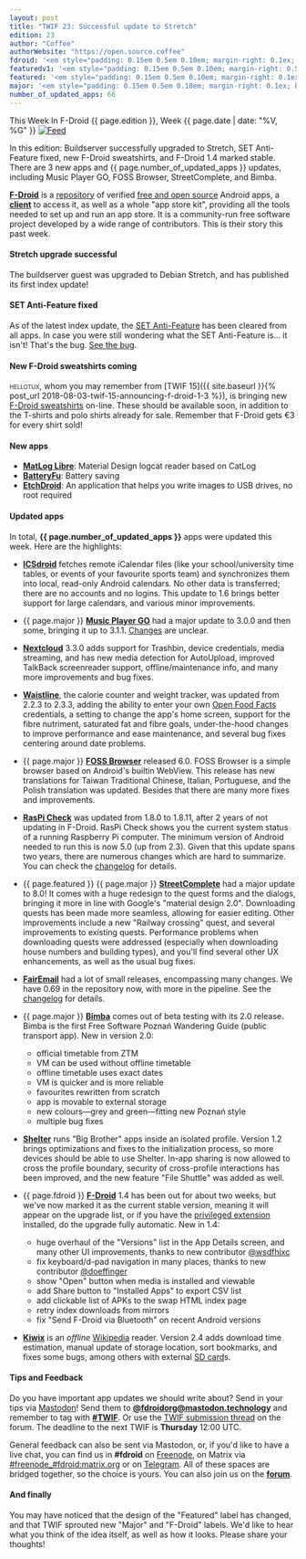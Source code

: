 ```yaml
---
layout: post
title: "TWIF 23: Successful update to Stretch"
edition: 23
author: "Coffee"
authorWebsite: "https://open.source.coffee"
fdroid: '<em style="padding: 0.15em 0.5em 0.10em; margin-right: 0.1ex; border-style: solid; border-width: medium; border-radius: 1em; color: #0d47a1; font-style: normal; font-weight: bold;">F-Droid</em>'
featuredv1: '<em style="padding: 0.15em 0.5em 0.10em; margin-right: 0.5ex; box-shadow: 0.1em 0.05em 0.1em rgba(0, 0, 0, 0.3); border-radius: 1em; color: black; background: linear-gradient(orange, yellow);">Featured</em>'
featured: '<em style="padding: 0.15em 0.5em 0.10em; margin-right: 0.1ex; border-style: solid; border-width: medium; border-radius: 1em; color: orange; font-style: normal; font-weight: bold;">Featured</em>'
major: '<em style="padding: 0.15em 0.5em 0.10em; margin-right: 0.1ex; border-style: solid; border-width: medium; border-radius: 1em; color: #8ab000; font-style: normal; font-weight: bold;">Major</em>'
number_of_updated_apps: 66
---
```


This Week In F-Droid {{ page.edition }}, Week {{ page.date | date: "%V, %G" }} <a href="{{ site.baseurl }}/feed.xml"><img src="{% asset Feed-icon-16x16.png %}" alt="Feed"></a>

In this edition: Buildserver successfully upgraded to Stretch, SET Anti-Feature fixed, new F-Droid sweatshirts, and F-Droid 1.4 marked stable. There are 3 new apps and {{ page.number_of_updated_apps }} updates, including Music Player GO, FOSS Browser, StreetComplete, and Bimba.

<!--more-->

**[F-Droid](https://f-droid.org/)** is a [repository](https://f-droid.org/packages/) of verified [free and open source](https://en.wikipedia.org/wiki/Free_and_open-source_software) Android apps, a **[client](https://f-droid.org/app/org.fdroid.fdroid)** to access it, as well as a whole "app store kit", providing all the tools needed to set up and run an app store. It is a community-run free software project developed by a wide range of contributors. This is their story this past week.

#### Stretch upgrade successful

The buildserver guest was upgraded to Debian Stretch, and has published its first index update!

#### SET Anti-Feature fixed

As of the latest index update, the [SET Anti-Feature](https://f-droid.org/wiki/page/Antifeature:SET) has been cleared from all apps. In case you were still wondering what the SET Anti-Feature is... it isn't! That's the bug. [See the bug](https://gitlab.com/fdroid/fdroidserver/issues/565).

#### New F-Droid sweatshirts coming

<span style="font-variant: small-caps; text-transform: lowercase;">Hellotux</span>, whom you may remember from [TWIF 15]({{ site.baseurl }}{% post_url 2018-08-03-twif-15-announcing-f-droid-1-3 %}), is bringing new [F-Droid sweatshirts](https://www.hellotux.com/f-droid) on-line. These should be available soon, in addition to the T-shirts and polo shirts already for sale. Remember that F-Droid gets €3 for every shirt sold!

#### New apps

* **[MatLog Libre](https://f-droid.org/app/com.pluscubed.matloglibre)**: Material Design logcat reader based on CatLog
* **[BatteryFu](https://f-droid.org/app/com.tobykurien.batteryfu)**: Battery saving
* **[EtchDroid](https://f-droid.org/app/eu.depau.etchdroid)**: An application that helps you write images to USB drives, no root required

#### Updated apps

In total, **{{ page.number_of_updated_apps }}** apps were updated this week. Here are the highlights:

* **[ICSdroid](https://f-droid.org/app/at.bitfire.icsdroid)** fetches remote iCalendar files (like your school/university time tables, or events of your favourite sports team) and synchronizes them into local, read-only Android calendars. No other data is transferred; there are no accounts and no logins. This update to 1.6 brings better support for large calendars, and various minor improvements.

* {{ page.major }} **[Music Player GO](https://f-droid.org/app/com.iven.musicplayergo)** had a major update to 3.0.0 and then some, bringing it up to 3.1.1. [Changes](https://github.com/enricocid/Music-Player-GO/releases) are unclear.

* **[Nextcloud](https://f-droid.org/app/com.nextcloud.client)** 3.3.0 adds support for Trashbin, device credentials, media streaming, and has new media detection for AutoUpload, improved TalkBack screenreader support, offline/maintenance info, and many more improvements and bug fixes.

* **[Waistline](https://f-droid.org/app/com.waist.line)**, the calorie counter and weight tracker, was updated from 2.2.3 to 2.3.3, adding the ability to enter your own [Open Food Facts](https://world.openfoodfacts.org) credentials, a setting to change the app's home screen, support for the fibre nutriment, saturated fat and fibre goals, under-the-hood changes to improve performance and ease maintenance, and several bug fixes centering around date problems.

* {{ page.major }} **[FOSS Browser](https://f-droid.org/app/de.baumann.browser)** released 6.0. FOSS Browser is a simple browser based on Android's builtin WebView. This release has new translations for Taiwan Traditional Chinese, Italian, Portuguese, and the Polish translation was updated. Besides that there are many more fixes and improvements.

* **[RasPi Check](https://f-droid.org/app/de.eidottermihi.raspicheck)** was updated from 1.8.0 to 1.8.11, after 2 years of not updating in F-Droid. RasPi Check shows you the current system status of a running Raspberry Pi computer. The minimum version of Android needed to run this is now 5.0 (up from 2.3). Given that this update spans two years, there are numerous changes which are hard to summarize. You can check the [changelog](https://github.com/eidottermihi/rpicheck/releases) for details.

* {{ page.featured }} {{ page.major }} **[StreetComplete](https://f-droid.org/app/de.westnordost.streetcomplete)** had a major update to 8.0! It comes with a huge redesign to the quest forms and the dialogs, bringing it more in line with Google's "material design 2.0". Downloading quests has been made more seamless, allowing for easier editing. Other improvements include a new "Railway crossing" quest, and several improvements to existing quests. Performance problems when downloading quests were addressed (especially when downloading house numbers and building types), and you'll find several other UX enhancements, as well as the usual bug fixes.

* **[FairEmail](https://f-droid.org/app/eu.faircode.email)** had a lot of small releases, encompassing many changes. We have 0.69 in the repository now, with more in the pipeline. See the [changelog](https://github.com/M66B/open-source-email/releases?after=0.70) for details.

* {{ page.major }} **[Bimba](https://f-droid.org/app/ml.adamsprogs.bimba)** comes out of beta testing with its 2.0 release. Bimba is the first Free Software Poznań Wandering Guide (public transport app). New in version 2.0:
  - official timetable from ZTM
  - VM can be used without offline timetable
  - offline timetable uses exact dates
  - VM is quicker and is more reliable
  - favourites rewritten from scratch
  - app is movable to external storage
  - new colours—grey and green—fitting new Poznań style
  - multiple bug fixes

* **[Shelter](https://f-droid.org/app/net.typeblog.shelter)** runs "Big Brother" apps inside an isolated profile. Version 1.2 brings optimizations and fixes to the initialization process, so more devices should be able to use Shelter. In-app sharing is now allowed to cross the profile boundary, security of cross-profile interactions has been improved, and the new feature "File Shuttle" was added as well.

* {{ page.fdroid }} **[F-Droid](https://f-droid.org/app/org.fdroid.fdroid)** 1.4 has been out for about two weeks, but we've now marked it as the current stable version, meaning it will appear on the upgrade list, or if you have the [privileged extension](https://gitlab.com/fdroid/privileged-extension/blob/HEAD/README.md) installed, do the upgrade fully automatic. New in 1.4:
  - huge overhaul of the "Versions" list in the App Details screen, and many other UI improvements, thanks to new contributor [@wsdfhjxc](https://gitlab.com/wsdfhjxc)
  - fix keyboard/d-pad navigation in many places, thanks to new contributor [@doeffinger](https://gitlab.com/doeffinger)
  - show "Open" button when media is installed and viewable
  - add Share button to "Installed Apps" to export CSV list
  - add clickable list of APKs to the swap HTML index page
  - retry index downloads from mirrors
  - fix "Send F-Droid via Bluetooth" on recent Android versions

* **[Kiwix](https://f-droid.org/app/org.kiwix.kiwixmobile)** is an _offline_ [Wikipedia](https://www.wikipedia.or) reader. Version 2.4 adds download time estimation, manual update of storage location, sort bookmarks, and fixes some bugs, among others with external [SD card](https://en.wikipedia.org/wiki/Secure_Digital)s.

#### Tips and Feedback

Do you have important app updates we should write about? Send in your tips via [Mastodon](https://joinmastodon.org)! Send them to **[@fdroidorg@mastodon.technology](https://mastodon.technology/@fdroidorg)** and remember to tag with **[#TWIF](https://mastodon.technology/tags/twif)**. Or use the [TWIF submission thread](https://forum.f-droid.org/t/twif-submission-thread) on the forum. The deadline to the next TWIF is **Thursday** 12:00 UTC.

General feedback can also be sent via Mastodon, or, if you'd like to have a live chat, you can find us in **#fdroid** on [Freenode](https://freenode.net), on Matrix via [#freenode_#fdroid:matrix.org](https://matrix.to/#/#freenode_#fdroid:matrix.org) or on [Telegram](https://t.me/joinchat/AlRQekvjWDTuQrCgMYSNVA). All of these spaces are bridged together, so the choice is yours. You can also join us on the **[forum](https://forum.f-droid.org/)**.

#### And finally

You may have noticed that the design of the "Featured" label has changed, and that TWIF sprouted new "Major" and "F-Droid" labels. We'd like to hear what you think of the idea itself, as well as how it looks. Please share your thoughts!
